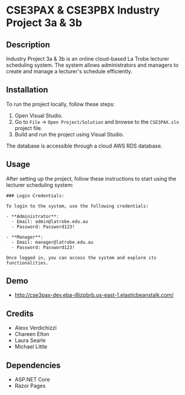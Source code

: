 # CSE3PAX & CSE3PBX Industry Project 3a & 3b

  ## Description
  
  Industry Project 3a & 3b is an online cloud-based La Trobe lecturer scheduling system. The system allows administrators and managers to create and manage a lecturer's schedule efficiently.
  
  ## Installation
  
  To run the project locally, follow these steps:
  
  1. Open Visual Studio.
  2. Go to `File` -> `Open Project/Solution` and browse to the `CSE3PAX.sln` project file.
  3. Build and run the project using Visual Studio.
  
  The database is accessible through a cloud AWS RDS database.
  
  ## Usage
  
  After setting up the project, follow these instructions to start using the lecturer scheduling system:
  
    ### Login Credentials:
    
    To login to the system, use the following credentials:
    
    - **Administrator**: 
      - Email: admin@latrobe.edu.au
      - Password: Password123!
    
    - **Manager**: 
      - Email: manager@latrobe.edu.au
      - Password: Password123!
    
    Once logged in, you can access the system and explore its functionalities.

  ## Demo

  - http://cse3pax-dev.eba-i8izpbrb.us-east-1.elasticbeanstalk.com/
  
  ## Credits
  
  - Alexx Verdichizzi
  - Chareen Elton
  - Laura Searle
  - Michael Little
  
  ## Dependencies
  
  - ASP.NET Core
  - Razor Pages
